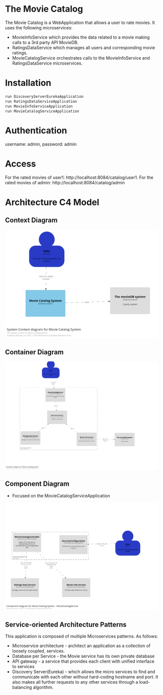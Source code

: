 # The Movie Catalog 

The Movie Catalog is a WebApplication that allows a user to rate movies. It uses the following microservices:
- MovieInfoService which provides the data related to a movie making calls to a 3rd party API MovieDB.
- RatingsDataService which manages all users and corresponding movie ratings. 
- MovieCatalogService orchestrates calls to the MovieInfoService and RatingsDataService microservices. 

# Installation
```
run DiscoveryServerEurekaApplication
run RatingsDataServiceApplication
run MovieInfoServiceApplication
run MovieCatalogServiceApplication
```

# Authentication
username: admin, password: admin

# Access
For the rated movies of user1: http://localhost:8084/catalog/user1. For the rated movies of admin: http://localhost:8084/catalog/admin

# Architecture C4 Model

## Context Diagram
![Context Diagram](./context-diagram.png)

## Container Diagram
![Container Diagram](./container-diagram.png)

## Component Diagram

- Focused on the MovieCatalogServiceApplication

![Component Diagram](./component-diagram.png)


## Service-oriented Architecture Patterns
This application is composed of multiple Microservices patterns. As follows:

- Microservice architecture - architect an application as a collection of loosely coupled, services.
- Database per Service - the Movie service has its own private database
- API gateway - a service that provides each client with unified interface to services
- Discovery Server(Eureka) - which allows the micro services to find and communicate with each other without hard-coding hostname and port. It also makes all further requests to any other services through a load-balancing algorithm.
